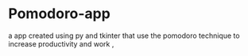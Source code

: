 # Pomodoro-app
 a app  created using py and tkinter that use the pomodoro technique to increase productivity and  work  ,  
 
